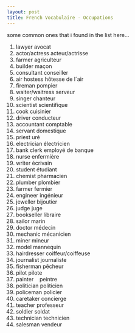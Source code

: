 ```yaml
---
layout: post
title: French Vocabulaire - Occupations
---
```


some common ones that i found in the list here...

1. lawyer avocat
2. actor/actress acteur/actrisse
3. farmer agriculteur
4. builder maçon
5. consultant conseiller
6. air hostess hôtesse de l´air
7. fireman pompier
8. waiter/waitress serveur
9. singer chanteur
10. scientist scientifique
11. cook cuisinier
12. driver conducteur
13. accountant comptable
14. servant domestique
15. priest uré
16. electrician électricien
17. bank clerk employé de banque
18. nurse enfermière
19. writer écrivain
20. student étudiant
21. chemist pharmacien
22. plumber plombier
23. farmer fermier
24. engineer ingénieur
25. jeweller bijoutier
26. judge juge
27. bookseller libraire
28. sailor marin
29. doctor médecin
30. mechanic mécanicien
31. miner mineur
32. model mannequin
33. hairdresser coiffeur/coiffeuse
34. journalist journaliste
35. fisherman pêcheur
36. pilot pilote
37. painter    peintre
38. politician politicien
39. policeman policier
40. caretaker concierge
41. teacher professeur
42. soldier soldat
43. technician technicien
44. salesman vendeur
